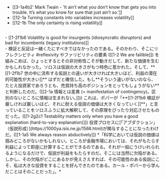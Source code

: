 - [[3-1a4b2' Mark Twain - 'It ain’t what you don’t know that gets you into trouble. It’s what you know for sure that just ain’t so.']]
- [[12-1a Turning constants into variables increases volatility]]
- [[12-1b The only certainty is rising volatility]]
<br>
- [[1-2f1b6 Volatility is good for insurgents (idiosyncratic disruptors) and bad for incumbents (legacy institutions)]]
<br>
- 検証と反証は一緒くたにすべきではなかったのである。そのかわり、そこにリフレクシビティ #reflexivity  やファリビリティの要素 ([[1-2 We are fallible]]) を組みこめば、ひょっとするとその非対称性こそが動きだして、新たな価値を生むかもしれなかった。ソロスは仮説の大きさがもつ特色に惹かれた。そして、**[[1-2f1b7 世の中に流布する仮説との違いが大きければ大きいほど、利益の潜在的可能性が大きい]]** はずだと確信した。もし**そういう違いがないのなら、たとえ投資家であろうとも、売買持ち高のポジションをとってもしょうがない**と判断したのだ。([[2-1a 情報とは差異 (= manifestation of contingency)。区別のないところに情報は生まれない。]])) これは、ポパーが「**[[1-2f1b8 検証が厳しければ厳しいほど、それに耐える仮説の価値は大きくなっていく]]**」と言っていることをソロスふうに拡大解釈して、その原理をぴったり対応させたものだった。([[1-2g2c1 Testability matters only when you have a good explanation (hard-to-vary explanation)]]) 投資プロセスに[「アブダクション」（仮説形成）](https://1000ya.isis.ne.jp/1566.html)が関与することになったわけだ。([[1-1a5 We always reason abductively]])
	*「科学においては仮説の価値は掴みどころがないかもしれない。ところが金融市場においては、それがもたらす利益によって即座に計算することができるのである。それが一般にうけいれられるようになるだけで、仮説が利益をもたらすのだ。そこには当然に欠陥がある。しかし、その欠陥がどこにあるかが見えさえすれば、その可能性のある仮説にこそ、私は大きな投資をすることを好んできたのである。カール・ポパーから学んだことはそのことだった」。*